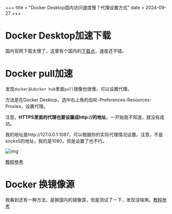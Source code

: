 +++
title = "Docker Desktop国内访问速度慢？代理设置方式"
date = 2024-09-27
+++

# Docker Desktop加速下载
国内官网下载太慢了，这里有个国内的[下载点](https://smartide.cn/zh/docs/install/docker/osx/)，速度还不错。

# Docker pull加速
发现`docker`从`docker hub`里面`pull`镜像也很慢，可以设置代理。

方法是在Docker Desktop，选中右上角的齿轮-Preferences-Resources-Proxies，设置代理。

注意，**HTTPS里面的代理也要设置成http://的地址**，一开始我不知道，就没有成功。

我的地址是http://127.0.0.1:1087，可以根据你的实际代理情况设置。注意，不是socks5的地址，我的是1080，但是设置了也不行。

![img](https://i.imgur.com/LoNkBY4.jpeg)

[教程参考](https://cloud.tencent.com/developer/ask/sof/108678559)

# Docker 换镜像源
我看到还有一种方法，是换国内的镜像源，但是测试了一下，发现没啥用。[教程参考](https://www.cnblogs.com/Flat-White/p/17107494.html)